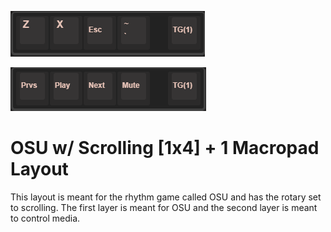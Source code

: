 ![OSU w/ Scrolling [1x4] + 1 Macropad Layout](https://raw.githubusercontent.com/starkayc/stuff/main/media/OSU_LAYER0.png)

![OSU w/ Scrolling [1x4] + 1 Macropad Layout](https://raw.githubusercontent.com/starkayc/stuff/main/media/OSU_LAYER1.png)

# OSU w/ Scrolling [1x4] + 1 Macropad Layout

This layout is meant for the rhythm game called OSU and has the rotary set to scrolling. The first layer is meant for OSU and the second layer is meant to control media.
